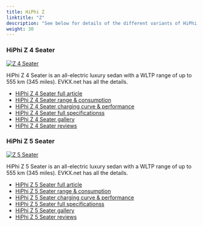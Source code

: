 ```yaml
---
title: HiPhi Z
linktitle: "Z"
description: "See below for details of the different variants of HiPhi Z"
weight: 30
---
```

### HiPhi Z 4 Seater

<a href="z_4_seater/"><img src="https://media.evkx.net/multimedia/models/hiphi/z/z_4_seater/main_1_st.jpg" class="img-fluid" alt="Z 4 Seater" ></a>

HiPhi Z 4 Seater is an all-electric luxury sedan with a WLTP range of up to 555 km (345 miles). EVKX.net has all the details. 

- [HiPhi Z 4 Seater full article](z_4_seater/)
- [HiPhi Z 4 Seater range & consumption](z_4_seater/rangeandconsumption/)
- [HiPhi Z 4 Seater charging curve & performance](z_4_seater/chargingcurve/)
- [HiPhi Z 4 Seater full specificationss](z_4_seater/specifications/)
- [HiPhi Z 4 Seater gallery](z_4_seater/gallery/)
- [HiPhi Z 4 Seater reviews](z_4_seater/reviews/)

### HiPhi Z 5 Seater

<a href="z_5_seater/"><img src="https://media.evkx.net/multimedia/models/hiphi/z/z_5_seater/main_1_st.jpg" class="img-fluid" alt="Z 5 Seater" ></a>

HiPhi Z 5 Seater is an all-electric luxury sedan with a WLTP range of up to 555 km (345 miles). EVKX.net has all the details. 

- [HiPhi Z 5 Seater full article](z_5_seater/)
- [HiPhi Z 5 Seater range & consumption](z_5_seater/rangeandconsumption/)
- [HiPhi Z 5 Seater charging curve & performance](z_5_seater/chargingcurve/)
- [HiPhi Z 5 Seater full specificationss](z_5_seater/specifications/)
- [HiPhi Z 5 Seater gallery](z_5_seater/gallery/)
- [HiPhi Z 5 Seater reviews](z_5_seater/reviews/)

